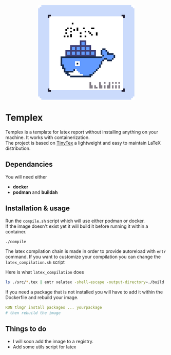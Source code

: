 <p align="center">
  <img align="center" alt="logo" src=".assets/templex.gif" />
</p>

# Templex

Templex is a template for latex report without installing anything on your machine. It works with containerization.  
The project is based on [TinyTex](https://yihui.org/tinytex/) a lightweight and easy to maintain LaTeX distribution.

## Dependancies

You will need either 
- **docker**
- **podman** and **buildah**

## Installation & usage

Run the `compile.sh` script which will use either podman or docker.  
If the image doesn't exist yet it will build it before running it within a container.

```sh
./compile
```

The latex compilation chain is made in order to provide autoreload with `entr` command.
If you want to customize your compilation you can change the `latex_compilation.sh` script

Here is what `latex_compilation` does
```sh
ls ./src/*.tex | entr xelatex -shell-escape -output-directory=./build ./src/rapport.tex 
```

If you need a package that is not installed you will have to add it within the Dockerfile and rebuild your image.

```yml
RUN tlmgr install packages ... yourpackage
# then rebuild the image
```

## Things to do

- I will soon add the image to a registry.
- Add some utils script for latex

